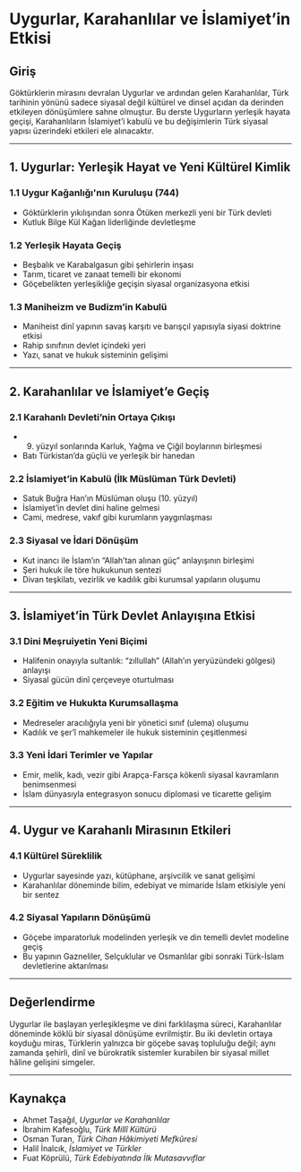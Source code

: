 # Uygurlar, Karahanlılar ve İslamiyet’in Etkisi

## Giriş

Göktürklerin mirasını devralan Uygurlar ve ardından gelen Karahanlılar, Türk tarihinin yönünü sadece siyasal değil kültürel ve dinsel açıdan da derinden etkileyen dönüşümlere sahne olmuştur. Bu derste Uygurların yerleşik hayata geçişi, Karahanlıların İslamiyet’i kabulü ve bu değişimlerin Türk siyasal yapısı üzerindeki etkileri ele alınacaktır.

---

## 1. Uygurlar: Yerleşik Hayat ve Yeni Kültürel Kimlik

### 1.1 Uygur Kağanlığı'nın Kuruluşu (744)

- Göktürklerin yıkılışından sonra Ötüken merkezli yeni bir Türk devleti
- Kutluk Bilge Kül Kağan liderliğinde devletleşme

### 1.2 Yerleşik Hayata Geçiş

- Beşbalık ve Karabalgasun gibi şehirlerin inşası
- Tarım, ticaret ve zanaat temelli bir ekonomi
- Göçebelikten yerleşikliğe geçişin siyasal organizasyona etkisi

### 1.3 Maniheizm ve Budizm’in Kabulü

- Maniheist dinî yapının savaş karşıtı ve barışçıl yapısıyla siyasi doktrine etkisi
- Rahip sınıfının devlet içindeki yeri
- Yazı, sanat ve hukuk sisteminin gelişimi

---

## 2. Karahanlılar ve İslamiyet’e Geçiş

### 2.1 Karahanlı Devleti’nin Ortaya Çıkışı

- 9. yüzyıl sonlarında Karluk, Yağma ve Çiğil boylarının birleşmesi
- Batı Türkistan’da güçlü ve yerleşik bir hanedan

### 2.2 İslamiyet’in Kabulü (İlk Müslüman Türk Devleti)

- Satuk Buğra Han’ın Müslüman oluşu (10. yüzyıl)
- İslamiyet’in devlet dini haline gelmesi
- Cami, medrese, vakıf gibi kurumların yaygınlaşması

### 2.3 Siyasal ve İdari Dönüşüm

- Kut inancı ile İslam’ın “Allah’tan alınan güç” anlayışının birleşimi
- Şeri hukuk ile töre hukukunun sentezi
- Divan teşkilatı, vezirlik ve kadılık gibi kurumsal yapıların oluşumu

---

## 3. İslamiyet’in Türk Devlet Anlayışına Etkisi

### 3.1 Dini Meşruiyetin Yeni Biçimi

- Halifenin onayıyla sultanlık: “zıllullah” (Allah’ın yeryüzündeki gölgesi) anlayışı
- Siyasal gücün dinî çerçeveye oturtulması

### 3.2 Eğitim ve Hukukta Kurumsallaşma

- Medreseler aracılığıyla yeni bir yönetici sınıf (ulema) oluşumu
- Kadılık ve şer’î mahkemeler ile hukuk sisteminin çeşitlenmesi

### 3.3 Yeni İdari Terimler ve Yapılar

- Emir, melik, kadı, vezir gibi Arapça-Farsça kökenli siyasal kavramların benimsenmesi
- İslam dünyasıyla entegrasyon sonucu diplomasi ve ticarette gelişim

---

## 4. Uygur ve Karahanlı Mirasının Etkileri

### 4.1 Kültürel Süreklilik

- Uygurlar sayesinde yazı, kütüphane, arşivcilik ve sanat gelişimi
- Karahanlılar döneminde bilim, edebiyat ve mimaride İslam etkisiyle yeni bir sentez

### 4.2 Siyasal Yapıların Dönüşümü

- Göçebe imparatorluk modelinden yerleşik ve din temelli devlet modeline geçiş
- Bu yapının Gazneliler, Selçuklular ve Osmanlılar gibi sonraki Türk-İslam devletlerine aktarılması

---

## Değerlendirme

Uygurlar ile başlayan yerleşikleşme ve dini farklılaşma süreci, Karahanlılar döneminde köklü bir siyasal dönüşüme evrilmiştir. Bu iki devletin ortaya koyduğu miras, Türklerin yalnızca bir göçebe savaş topluluğu değil; aynı zamanda şehirli, dinî ve bürokratik sistemler kurabilen bir siyasal millet hâline gelişini simgeler.

---

## Kaynakça

- Ahmet Taşağıl, _Uygurlar ve Karahanlılar_
- İbrahim Kafesoğlu, _Türk Millî Kültürü_
- Osman Turan, _Türk Cihan Hâkimiyeti Mefkûresi_
- Halil İnalcık, _İslamiyet ve Türkler_
- Fuat Köprülü, _Türk Edebiyatında İlk Mutasavvıflar_
